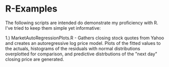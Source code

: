 R-Examples
==========

The following scripts are intended do demonstrate my proficiency with R.  I've tried to keep them simple yet informative:

1.) MarketAutoRegressionPlots.R - Gathers closing stock quotes from Yahoo and creates an autoregressive log price model.  Plots 
of the fitted values to the actuals, histograms of the residuals with normal distributions overplotted for comparison, and 
predictive distrbutions of the "next day" closing price are generated.

